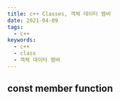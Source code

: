 ```yaml
---
title: c++ Classes, 객체 데이터 멤버
date: 2021-04-09
tags:
  - c++
keywords:
  - c++
  - class
  - 객체 데이터 멤버
---
```


## const member function
